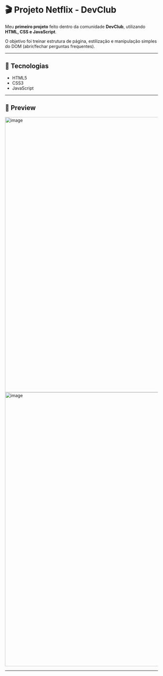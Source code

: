 # 🎬 Projeto Netflix - DevClub

Meu **primeiro projeto** feito dentro da comunidade **DevClub**, utilizando **HTML, CSS e JavaScript**.  

O objetivo foi treinar estrutura de página, estilização e manipulação simples do DOM (abrir/fechar perguntas frequentes).  

---

## 🚀 Tecnologias
- HTML5
- CSS3
- JavaScript

---

## 📎 Preview

<img width="2532" height="908" alt="image" src="https://github.com/user-attachments/assets/e82a7fe6-7a6a-4efc-905d-b26f03b2c5d5" />


<img width="2536" height="904" alt="image" src="https://github.com/user-attachments/assets/45411ec0-3b97-4ff6-974c-55638f226df2" />

---
